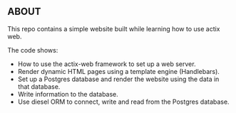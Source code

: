 ## ABOUT

This repo contains a simple website built while learning how to use actix web.

The code shows:

- How to use the actix-web framework to set up a web server.
- Render dynamic HTML pages using a template engine (Handlebars).
- Set up a Postgres database and render the website using the data in that database.
- Write information to the database.
- Use diesel ORM to connect, write and read from the Postgres database.
